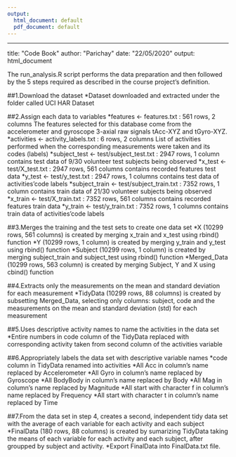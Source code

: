 ```yaml
---
output:
  html_document: default
  pdf_document: default
---
```

---
title: "Code Book"
author: "Parichay"
date: "22/05/2020"
output: html_document



The run_analysis.R script performs the data preparation and then followed by the 5 steps required as described in the course project’s definition.

##1.Download the dataset
*Dataset downloaded and extracted under the folder called UCI HAR Dataset

##2.Assign each data to variables
*features <- features.txt : 561 rows, 2 columns
The features selected for this database come from the accelerometer and gyroscope 3-axial raw signals tAcc-XYZ and tGyro-XYZ.
*activities <- activity_labels.txt : 6 rows, 2 columns
List of activities performed when the corresponding measurements were taken and its codes (labels)
*subject_test <- test/subject_test.txt : 2947 rows, 1 column
contains test data of 9/30 volunteer test subjects being observed
*x_test <- test/X_test.txt : 2947 rows, 561 columns
contains recorded features test data
*y_test <- test/y_test.txt : 2947 rows, 1 columns
contains test data of activities’code labels
*subject_train <- test/subject_train.txt : 7352 rows, 1 column
contains train data of 21/30 volunteer subjects being observed
*x_train <- test/X_train.txt : 7352 rows, 561 columns
contains recorded features train data
*y_train <- test/y_train.txt : 7352 rows, 1 columns
contains train data of activities’code labels

##3.Merges the training and the test sets to create one data set
*X (10299 rows, 561 columns) is created by merging x_train and x_test using rbind() function
*Y (10299 rows, 1 column) is created by merging y_train and y_test using rbind() function
*Subject (10299 rows, 1 column) is created by merging subject_train and subject_test using rbind() function
*Merged_Data (10299 rows, 563 column) is created by merging Subject, Y and X using cbind() function

##4.Extracts only the measurements on the mean and standard deviation for each measurement
*TidyData (10299 rows, 88 columns) is created by subsetting Merged_Data, selecting only columns: subject, code and the measurements on the mean and standard deviation (std) for each measurement

##5.Uses descriptive activity names to name the activities in the data set
*Entire numbers in code column of the TidyData replaced with corresponding activity taken from second column of the activities variable

##6.Appropriately labels the data set with descriptive variable names
*code column in TidyData renamed into activities
*All Acc in column’s name replaced by Accelerometer
*All Gyro in column’s name replaced by Gyroscope
*All BodyBody in column’s name replaced by Body
*All Mag in column’s name replaced by Magnitude
*All start with character f in column’s name replaced by Frequency
*All start with character t in column’s name replaced by Time

##7.From the data set in step 4, creates a second, independent tidy data set with the average of each variable for each activity and each subject
*FinalData (180 rows, 88 columns) is created by sumarizing TidyData taking the means of each variable for each activity and each subject, after groupped by subject and activity.
*Export FinalData into FinalData.txt file.